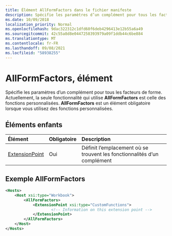 ```yaml
---
title: Élément AllFormFactors dans le fichier manifeste
description: Spécifie les paramètres d’un complément pour tous les facteurs de forme.
ms.date: 10/09/2018
localization_priority: Normal
ms.openlocfilehash: 9dac322312c1dfd60f6deb4296413e12b55a6a49
ms.sourcegitcommit: 42c55a8d8e0447258393979a09f1ddb44c6be884
ms.translationtype: MT
ms.contentlocale: fr-FR
ms.lasthandoff: 09/08/2021
ms.locfileid: "58938255"
---
```

# <a name="allformfactors-element"></a>AllFormFactors, élément

Spécifie les paramètres d’un complément pour tous les facteurs de forme. Actuellement, la seule fonctionnalité qui utilise **AllFormFactors** est celle des fonctions personnalisées. **AllFormFactors** est un élément obligatoire lorsque vous utilisez des fonctions personnalisées.

## <a name="child-elements"></a>Éléments enfants

|  Élément |  Obligatoire  |  Description  |
|:-----|:-----|:-----|
|  [ExtensionPoint](extensionpoint.md) |  Oui |  Définit l’emplacement où se trouvent les fonctionnalités d’un complément |

## <a name="allformfactors-example"></a>Exemple AllFormFactors

```xml
<Hosts>
    <Host xsi:type="Workbook">
        <AllFormFactors>
            <ExtensionPoint xsi:type="CustomFunctions">
                    <!-- Information on this extension point -->
            </ExtensionPoint>
        </AllFormFactors>
    </Host>
</Hosts>
```

